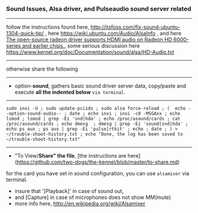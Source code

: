 ### Sound Issues, Alsa driver, and Pulseaudio sound server related
***
follow the instructions found here, http://itsfoss.com/fix-sound-ubuntu-1304-quick-tip/ , here https://wiki.ubuntu.com/Audio/AlsaInfo , and here [The open-source radeon driver supports HDMI audio on Radeon HD 6000-series and earlier chips.](https://gist.github.com/anonymous/59cbc821b20e04752e57), some serious discussion here https://www.kernel.org/doc/Documentation/sound/alsa/HD-Audio.txt
***
otherwise share the following
***
* option-**sound**, gathers basic sound driver server data, copy/paste and execute **all the indented below** `via terminal`.

***
`
sudo inxi -U ;
sudo update-pciids ;
sudo alsa force-reload ;
( 
  echo --option-sound-audio-- ;
  date ;
  echo inxi ;
  inxi -c0 -MSGAxx ;
  echo lsmod ;
  lsmod | grep -Ei 'snd|hda' ;
  echo /proc/asound/cards ;
  cat /proc/asound/cards ;
  echo dmesg  ;
  dmesg | grep -Ei 'sound|snd|hda' ;
  echo ps aux ;
  ps aux | grep -Ei 'pulse|rtkit' ;
  echo ;
  date ;
) > ~/trouble-shoot-history.txt ;
 echo "Done, the log has been saved to ~/trouble-shoot-history.txt" 
 `
***
* "To View/**Share" the file**, [the instructions are here] (https://github.com/two-dogs/the-kennel/blob/master/to-share.md)


for the card you have set in sound configuration, you can use `alsamixer` via terminal.

* insure that '[Playback]' in case of sound out,
* and [Capture] in case of microphones does not show MM(mute)
* more info here, http://en.wikipedia.org/wiki/Alsamixer
